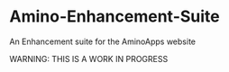 # Amino-Enhancement-Suite
An Enhancement suite for the AminoApps website

WARNING: THIS IS A WORK IN PROGRESS
